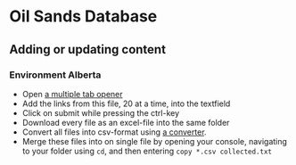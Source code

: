 Oil Sands Database
=====================

Adding or updating content
---------------------

### Environment Alberta

* Open [a multiple tab opener](http://www.openurls.eu/)
* Add the links from this file, 20 at a time, into the textfield
* Click on submit while pressing the ctrl-key
* Download every file as an excel-file into the same folder
* Convert all files into csv-format using [a converter](http://xls2csv.genxcrowd.com/download).
* Merge these files into on single file by opening your console, navigating to your folder using `cd`, and then entering `copy *.csv collected.txt`
